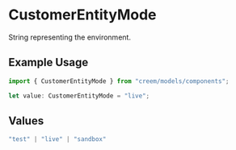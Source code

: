 # CustomerEntityMode

String representing the environment.

## Example Usage

```typescript
import { CustomerEntityMode } from "creem/models/components";

let value: CustomerEntityMode = "live";
```

## Values

```typescript
"test" | "live" | "sandbox"
```